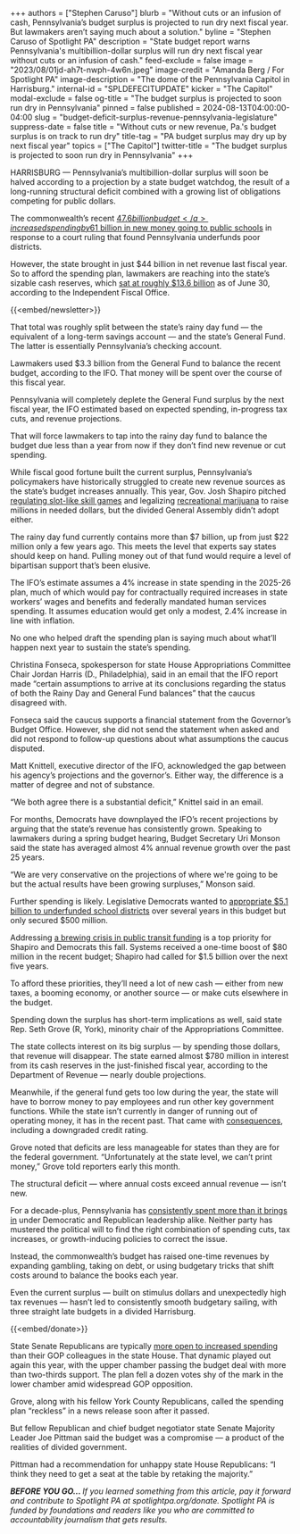 +++
authors = ["Stephen Caruso"]
blurb = "Without cuts or an infusion of cash, Pennsylvania’s budget surplus is projected to run dry next fiscal year. But lawmakers aren’t saying much about a solution."
byline = "Stephen Caruso of Spotlight PA"
description = "State budget report warns Pennsylvania's multibillion-dollar surplus will run dry next fiscal year without cuts or an infusion of cash."
feed-exclude = false
image = "2023/08/01jd-ah7t-nwph-4w6n.jpeg"
image-credit = "Amanda Berg / For Spotlight PA"
image-description = "The dome of the Pennsylvania Capitol in Harrisburg."
internal-id = "SPLDEFECITUPDATE"
kicker = "The Capitol"
modal-exclude = false
og-title = "The budget surplus is projected to soon run dry in Pennsylvania"
pinned = false
published = 2024-08-13T04:00:00-04:00
slug = "budget-deficit-surplus-revenue-pennsylvania-legislature"
suppress-date = false
title = "Without cuts or new revenue, Pa.'s budget surplus is on track to run dry"
title-tag = "PA budget surplus may dry up by next fiscal year"
topics = ["The Capitol"]
twitter-title = "The budget surplus is projected to soon run dry in Pennsylvania"
+++

HARRISBURG — Pennsylvania’s multibillion-dollar surplus will soon be halved according to a projection by a state budget watchdog, the result of a long-running structural deficit combined with a growing list of obligations competing for public dollars.

The commonwealth’s recent <a href="https://www.spotlightpa.org/news/2024/07/pennsylvania-budget-public-schools-economic-development-scholarships-josh-shapiro-legislature/">$47.6 billion budget</a> increased spending by 6%, with more than <a href="https://www.spotlightpa.org/news/2024/07/pennsylvania-legislature-budget-deal-education-spending-public-schools-josh-shapiro/">$1 billion in new money going to public schools</a> in response to a court ruling that found Pennsylvania underfunds poor districts.

However, the state brought in just $44 billion in net revenue last fiscal year. So to afford the spending plan, lawmakers are reaching into the state’s sizable cash reserves, which <a href="http://www.ifo.state.pa.us/download.cfm?file=Resources/Documents/RB_2024_07_Budget_Update.pdf">sat at roughly $13.6 billion</a> as of June 30, according to the Independent Fiscal Office.

{{<embed/newsletter>}}

That total was roughly split between the state’s rainy day fund — the equivalent of a long-term savings account — and the state’s General Fund. The latter is essentially Pennsylvania’s checking account.

Lawmakers used $3.3 billion from the General Fund to balance the recent budget, according to the IFO. That money will be spent over the course of this fiscal year.

Pennsylvania will completely deplete the General Fund surplus by the next fiscal year, the IFO estimated based on expected spending, in-progress tax cuts, and revenue projections.

That will force lawmakers to tap into the rainy day fund to balance the budget due less than a year from now if they don’t find new revenue or cut spending.

While fiscal good fortune built the current surplus, Pennsylvania’s policymakers have historically struggled to create new revenue sources as the state’s budget increases annually. This year, Gov. Josh Shapiro pitched <a href="https://www.spotlightpa.org/news/2024/06/skill-games-budget-regulate-gambling-pennsylvania-transit/">regulating slot-like skill games</a> and legalizing <a href="https://www.spotlightpa.org/news/2024/06/pennsylvania-marijuana-recreational-legislature-passage-budget-josh-shapiro/">recreational marijuana</a> to raise millions in needed dollars, but the divided General Assembly didn’t adopt either.

The rainy day fund currently contains more than $7 billion, up from just $22 million only a few years ago. This meets the level that experts say states should keep on hand. Pulling money out of that fund would require a level of bipartisan support that’s been elusive.

The IFO’s estimate assumes a 4% increase in state spending in the 2025-26 plan, much of which would pay for contractually required increases in state workers’ wages and benefits and federally mandated human services spending. It assumes education would get only a modest, 2.4% increase in line with inflation.

No one who helped draft the spending plan is saying much about what’ll happen next year to sustain the state’s spending.

Christina Fonseca, spokesperson for state House Appropriations Committee Chair Jordan Harris (D., Philadelphia), said in an email that the IFO report made “certain assumptions to arrive at its conclusions regarding the status of both the Rainy Day and General Fund balances” that the caucus disagreed with.

Fonseca said the caucus supports a financial statement from the Governor’s Budget Office. However, she did not send the statement when asked and did not respond to follow-up questions about what assumptions the caucus disputed.

Matt Knittell, executive director of the IFO, acknowledged the gap between his agency’s projections and the governor’s. Either way, the difference is a matter of degree and not of substance.

“We both agree there is a substantial deficit,” Knittel said in an email.

For months, Democrats have downplayed the IFO’s recent projections by arguing that the state’s revenue has consistently grown. Speaking to lawmakers during a spring budget hearing, Budget Secretary Uri Monson said the state has averaged almost 4% annual revenue growth over the past 25 years.

“We are very conservative on the projections of where we&#39;re going to be but the actual results have been growing surpluses,” Monson said.

Further spending is likely. Legislative Democrats wanted to <a href="https://www.spotlightpa.org/news/2024/07/education-budget-late-funding-poverty-pennsylvania/">appropriate $5.1 billion to underfunded school districts</a> over several years in this budget but only secured $500 million.

Addressing <a href="https://www.spotlightpa.org/news/2024/01/public-transit-funding-pennsylvania-septa-shapiro-trains-buses-fiscal-cliff/">a brewing crisis in public transit funding</a> is a top priority for Shapiro and Democrats this fall. Systems received a one-time boost of $80 million in the recent budget; Shapiro had called for $1.5 billion over the next five years.

To afford these priorities, they’ll need a lot of new cash — either from new taxes, a booming economy, or another source — or make cuts elsewhere in the budget.

Spending down the surplus has short-term implications as well, said state Rep. Seth Grove (R, York), minority chair of the Appropriations Committee.

The state collects interest on its big surplus — by spending those dollars, that revenue will disappear. The state earned almost $780 million in interest from its cash reserves in the just-finished fiscal year, according to the Department of Revenue — nearly double projections.

Meanwhile, if the general fund gets too low during the year, the state will have to borrow money to pay employees and run other key government functions. While the state isn’t currently in danger of running out of operating money, it has in the recent past. That came with <a href="https://whyy.org/articles/pennsylvania-takes-credit-ratings-hit-amid-budget-fight/">consequences</a>, including a downgraded credit rating.

Grove noted that deficits are less manageable for states than they are for the federal government. “Unfortunately at the state level, we can’t print money,” Grove told reporters early this month.

The structural deficit — where annual costs exceed annual revenue — isn’t new.

For a decade-plus, Pennsylvania has <a href="https://www.spotlightpa.org/news/2024/03/pennsylvania-budget-josh-shapiro-surplus-structural-deficit-explainer/&#39;">consistently spent more than it brings in</a> under Democratic and Republican leadership alike. Neither party has mustered the political will to find the right combination of spending cuts, tax increases, or growth-inducing policies to correct the issue.

Instead, the commonwealth’s budget has raised one-time revenues by expanding gambling, taking on debt, or using budgetary tricks that shift costs around to balance the books each year.

Even the current surplus — built on stimulus dollars and unexpectedly high tax revenues — hasn’t led to consistently smooth budgetary sailing, with three straight late budgets in a divided Harrisburg.

{{<embed/donate>}}

State Senate Republicans are typically <a href="https://www.spotlightpa.org/news/2023/07/pennsylvania-budget-impasse-shapiro-wolf-rendell-corbett-legislature/">more open to increased spending</a> than their GOP colleagues in the state House. That dynamic played out again this year, with the upper chamber passing the budget deal with more than two-thirds support. The plan fell a dozen votes shy of the mark in the lower chamber amid widespread GOP opposition.

Grove, along with his fellow York County Republicans, called the spending plan “reckless” in a news release soon after it passed.

But fellow Republican and chief budget negotiator state Senate Majority Leader Joe Pittman said the budget was a compromise — a product of the realities of divided government.

Pittman had a recommendation for unhappy state House Republicans: “I think they need to get a seat at the table by retaking the majority.”

<strong><em>BEFORE YOU GO… </em></strong><em>If you learned something from this article, pay it forward and contribute to Spotlight PA at spotlightpa.org/donate. Spotlight PA is funded by foundations and readers like you who are committed to accountability journalism that gets results.</em>

